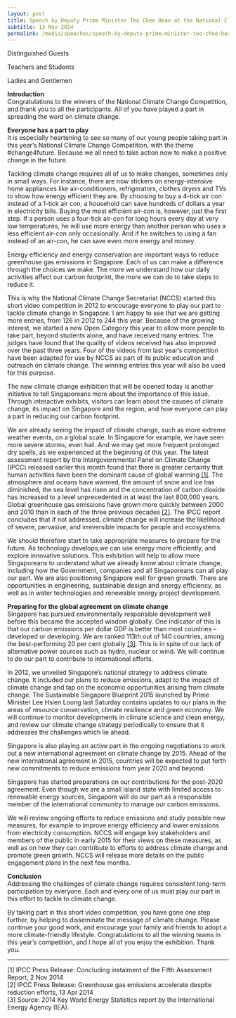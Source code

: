 ```yaml
---
layout: post
title: Speech by Deputy Prime Minister Teo Chee Hean at the National Climate Change Competition 2014 Prize Award Ceremony and Launch of New Climate Change Exhibition at the Singapore Science Centre
subtitle: 13 Nov 2014
permalink: /media/speeches/speech-by-deputy-prime-minister-teo-chee-hean-at-the-national-climate-change-competition-2014-prize-award-ceremony/
---
```


Distinguished Guests

Teachers and Students

Ladies and Gentlemen

**Introduction**  
Congratulations to the winners of the National Climate Change Competition, and thank you to all the participants. All of you have played a part in spreading the word on climate change.

**Everyone has a part to play**  
It is especially heartening to see so many of our young people taking part in this year’s National Climate Change Competition, with the theme #change4future. Because we all need to take action now to make a positive change in the future.

Tackling climate change requires all of us to make changes, sometimes only in small ways. For instance, there are now stickers on energy-intensive home appliances like air-conditioners, refrigerators, clothes dryers and TVs to show how energy efficient they are. By choosing to buy a 4-tick air con instead of a 1-tick air con, a household can save hundreds of dollars a year in electricity bills. Buying the most efficient air-con is, however, just the first step. If a person uses a four-tick air-con for long hours every day at very low temperatures, he will use more energy than another person who uses a less efficient air-con only occasionally. And if he switches to using a fan instead of an air-con, he can save even more energy and money.

Energy efficiency and energy conservation are important ways to reduce greenhouse gas emissions in Singapore. Each of us can make a difference through the choices we make. The more we understand how our daily activities affect our carbon footprint, the more we can do to take steps to reduce it.

This is why the National Climate Change Secretariat (NCCS) started this short video competition in 2012 to encourage everyone to play our part to tackle climate change in Singapore. I am happy to see that we are getting more entries, from 126 in 2012 to 244 this year. Because of the growing interest, we started a new Open Category this year to allow more people to take part, beyond students alone, and have received many entries. The judges have found that the quality of videos received has also improved over the past three years. Four of the videos from last year’s competition have been adapted for use by NCCS as part of its public education and outreach on climate change. The winning entries this year will also be used for this purpose.

The new climate change exhibition that will be opened today is another initiative to tell Singaporeans more about the importance of this issue. Through interactive exhibits, visitors can learn about the causes of climate change, its impact on Singapore and the region, and how everyone can play a part in reducing our carbon footprint.

We are already seeing the impact of climate change, such as more extreme weather events, on a global scale. In Singapore for example, we have seen more severe storms, even hail. And we may get more frequent prolonged dry spells, as we experienced at the beginning of this year. The latest assessment report by the Intergovernmental Panel on Climate Change (IPCC) released earlier this month found that there is greater certainty that human activities have been the dominant cause of global warming <a href="#[1]">[1]</a>. The atmosphere and oceans have warmed, the amount of snow and ice has diminished, the sea level has risen and the concentration of carbon dioxide has increased to a level unprecedented in at least the last 800,000 years. Global greenhouse gas emissions have grown more quickly between 2000 and 2010 than in each of the three previous decades <a href="#[2]">[2]</a>. The IPCC report concludes that if not addressed, climate change will increase the likelihood of severe, pervasive, and irreversible impacts for people and ecosystems.

We should therefore start to take appropriate measures to prepare for the future. As technology develops,we can use energy more efficiently, and explore innovative solutions. This exhibition will help to allow more Singaporeans to understand what we already know about climate change, including how the Government, companies and all Singaporeans can all play our part. We are also positioning Singapore well for green growth. There are opportunities in engineering, sustainable design and energy efficiency, as well as in water technologies and renewable energy project development.

**Preparing for the global agreement on climate change**  
Singapore has pursued environmentally responsible development well before this became the accepted wisdom globally. One indicator of this is that our carbon emissions per dollar GDP is better than most countries – developed or developing. We are ranked 113th out of 140 countries, among the best-performing 20 per cent globally <a href="#[3]">[3]</a>. This is in spite of our lack of alternative power sources such as hydro, nuclear or wind. We will continue to do our part to contribute to international efforts.

In 2012, we unveiled Singapore’s national strategy to address climate change. It included our plans to reduce emissions, adapt to the impact of climate change and tap on the economic opportunities arising from climate change. The Sustainable Singapore Blueprint 2015 launched by Prime Minister Lee Hsien Loong last Saturday contains updates to our plans in the areas of resource conservation, climate resilience and green economy. We will continue to monitor developments in climate science and clean energy, and review our climate change strategy periodically to ensure that it addresses the challenges which lie ahead.

Singapore is also playing an active part in the ongoing negotiations to work out a new international agreement on climate change by 2015. Ahead of the new international agreement in 2015, countries will be expected to put forth new commitments to reduce emissions from year 2020 and beyond.

Singapore has started preparations on our contributions for the post-2020 agreement. Even though we are a small island state with limited access to renewable energy sources, Singapore will do our part as a responsible member of the international community to manage our carbon emissions.

We will review ongoing efforts to reduce emissions and study possible new measures, for example to improve energy efficiency and lower emissions from electricity consumption. NCCS will engage key stakeholders and members of the public in early 2015 for their views on these measures, as well as on how they can contribute to efforts to address climate change and promote green growth. NCCS will release more details on the public engagement plans in the next few months.

**Conclusion**  
Addressing the challenges of climate change requires consistent long-term participation by everyone. Each and every one of us must play our part in this effort to tackle to climate change.

By taking part in this short video competition, you have gone one step further, by helping to disseminate the message of climate change. Please continue your good work, and encourage your family and friends to adopt a more climate-friendly lifestyle. Congratulations to all the winning teams in this year’s competition, and I hope all of you enjoy the exhibition. Thank you.

___

<a name="[1]" id="[1]">[1]</a> IPCC Press Release: Concluding instalment of the Fifth Assessment Report, 2 Nov 2014  
<a name="[2]" id="[2]">[2]</a> IPCC Press Release: Greenhouse gas emissions accelerate despite reduction efforts, 13 Apr 2014  
<a name="[3]" id="[3]">[3]</a> Source: 2014 Key World Energy Statistics report by the International Energy Agency (IEA).

